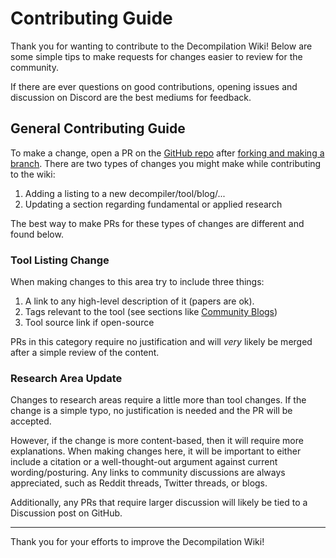 # Contributing Guide
Thank you for wanting to contribute to the Decompilation Wiki! 
Below are some simple tips to make requests for changes easier to review for the community. 

If there are ever questions on good contributions, opening issues and discussion on Discord are the best mediums for feedback.

## General Contributing Guide
To make a change, open a PR on the [GitHub repo](https://github.com/mahaloz/decompilation-wiki) after [forking and making a branch](https://akrabat.com/the-beginners-guide-to-contributing-to-a-github-project/).
There are two types of changes you might make while contributing to the wiki:

1. Adding a listing to a new decompiler/tool/blog/...
2. Updating a section regarding fundamental or applied research

The best way to make PRs for these types of changes are different and found below.

### Tool Listing Change
When making changes to this area try to include three things:
1. A link to any high-level description of it (papers are ok).
2. Tags relevant to the tool (see sections like [Community Blogs](/misc/blogs))
3. Tool source link if open-source 

PRs in this category require no justification and will _very_ likely be merged after a simple review of the content. 

### Research Area Update
Changes to research areas require a little more than tool changes.
If the change is a simple typo, no justification is needed and the PR will be accepted.

However, if the change is more content-based, then it will require more explanations. 
When making changes here, it will be important to either include a citation or a well-thought-out argument against current wording/posturing.
Any links to community discussions are always appreciated, such as Reddit threads, Twitter threads, or blogs. 

Additionally, any PRs that require larger discussion will likely be tied to a Discussion post on GitHub. 

---

Thank you for your efforts to improve the Decompilation Wiki!